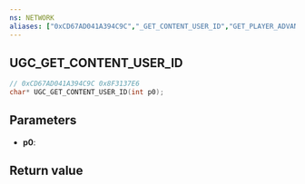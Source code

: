 ```yaml
---
ns: NETWORK
aliases: ["0xCD67AD041A394C9C","_GET_CONTENT_USER_ID","GET_PLAYER_ADVANCED_MODIFIER_PRIVILEGES"]
---
```

## UGC_GET_CONTENT_USER_ID

```c
// 0xCD67AD041A394C9C 0x8F3137E6
char* UGC_GET_CONTENT_USER_ID(int p0);
```

## Parameters
* **p0**: 

## Return value
